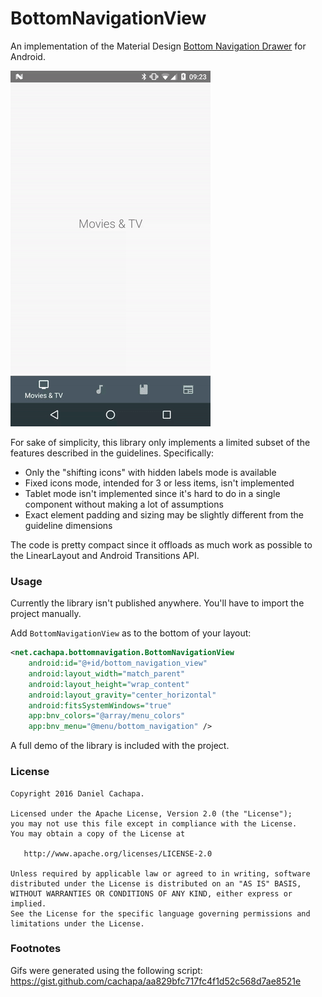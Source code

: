 # BottomNavigationView

An implementation of the Material Design [Bottom Navigation Drawer](https://material.io/guidelines/components/bottom-navigation.html) for Android.

![simple](images/bottomnav.gif)

For sake of simplicity, this library only implements a limited subset of the features described in the guidelines. Specifically:
- Only the "shifting icons" with hidden labels mode is available
- Fixed icons mode, intended for 3 or less items, isn't implemented
- Tablet mode isn't implemented since it's hard to do in a single component without making a lot of assumptions
- Exact element padding and sizing may be slightly different from the guideline dimensions

The code is pretty compact since it offloads as much work as possible to the LinearLayout and Android Transitions API.

### Usage

Currently the library isn't published anywhere. You'll have to import the project manually.

Add `BottomNavigationView` as to the bottom of your layout:

``` xml
<net.cachapa.bottomnavigation.BottomNavigationView
    android:id="@+id/bottom_navigation_view"
    android:layout_width="match_parent"
    android:layout_height="wrap_content"
    android:layout_gravity="center_horizontal"
    android:fitsSystemWindows="true"
    app:bnv_colors="@array/menu_colors"
    app:bnv_menu="@menu/bottom_navigation" />
```

A full demo of the library is included with the project.

### License

    Copyright 2016 Daniel Cachapa.

    Licensed under the Apache License, Version 2.0 (the "License");
    you may not use this file except in compliance with the License.
    You may obtain a copy of the License at

       http://www.apache.org/licenses/LICENSE-2.0

    Unless required by applicable law or agreed to in writing, software
    distributed under the License is distributed on an "AS IS" BASIS,
    WITHOUT WARRANTIES OR CONDITIONS OF ANY KIND, either express or implied.
    See the License for the specific language governing permissions and
    limitations under the License.

### Footnotes

Gifs were generated using the following script: https://gist.github.com/cachapa/aa829bfc717fc4f1d52c568d7ae8521e
